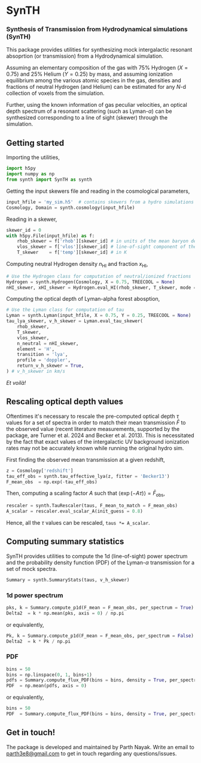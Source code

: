 # SynTH
### Synthesis of Transmission from Hydrodynamical simulations (SynTH)

This package provides utilities for synthesizing mock intergalactic resonant absoprtion (or transmission) from a Hydrodynamical simulation. 

Assuming an elementary composition of the gas with 75% Hydrogen ($X = 0.75$) and 25% Helium ($Y = 0.25$) by mass, and assuming ionization equilibrium among the various atomic species in the gas, densities and fractions of neutral Hydrogen (and Helium) can be estimated for any $N$-d collection of voxels from the simulation.

Further, using the known information of gas peculiar velocities, an optical depth spectrum of a resonant scattering (such as Lyman-$\alpha$) can be synthesized corresponding to a line of sight (skewer) through the simulation.



## Getting started

Importing the utilities,
```Python
import h5py
import numpy as np
from synth import SynTH as synth 
```

Getting the input skewers file and reading in the cosmological parameters,
```Python
input_hfile = 'my_sim.h5'  # contains skewers from a hydro simulations
Cosmology, Domain = synth.cosmology(input_hfile)
```

Reading in a skewer,
```Python
skewer_id = 0
with h5py.File(input_hfile) as f:
    rhob_skewer = f['rhob'][skewer_id] # in units of the mean baryon density
    vlos_skewer = f['vlos'][skewer_id] # line-of-sight component of the peculiar velocity, in km/s
    T_skewer    = f['temp'][skewer_id] # in K
```

Computing neutral Hydrogen density $n_\mathrm{HI}$ and fraction $x_\mathrm{HI}$,
```Python
# Use the Hydrogen class for computation of neutral/ionized fractions
Hydrogen = synth.Hydrogen(Cosmology, X = 0.75, TREECOOL = None)
nHI_skewer, xHI_skewer = Hydrogen.eval_HI(rhob_skewer, T_skewer, mode = 'approximate') # nHI in CGS
```

Computing the optical depth of Lyman-alpha forest abosption,
```Python
# Use the Lyman class for computation of tau
Lyman = synth.Lyman(input_hfile, X = 0.75, Y = 0.25, TREECOOL = None)
tau_lya_skewer, v_h_skewer = Lyman.eval_tau_skewer(
    rhob_skewer, 
    T_skewer, 
    vlos_skewer, 
    n_neutral = nHI_skewer, 
    element = 'H', 
    transition = 'lya', 
    profile = 'doppler', 
    return_v_h_skewer = True,
) # v_h_skewer in km/s
```
_Et voilà!_


## Rescaling optical depth values

Oftentimes it's necessary to rescale the pre-computed optical depth $\tau$ values for a set of spectra in order to match their mean transmission $\bar{F}$ to the observed value (recent literature measurements, supported by the package, are Turner et al. 2024 and Becker et al. 2013). This is necessitated by the fact that exact values of the intergalactic UV background ionization rates may not be accurately known while running the original hydro sim.

First finding the observed mean transmission at a given redshift,
```Python
z = Cosmology['redshift']
tau_eff_obs = synth.tau_effective_lya(z, fitter = 'Becker13')
F_mean_obs  = np.exp(-tau_eff_obs)
```

Then, computing a scaling factor $A$ such that $\langle \exp(-A\tau) \rangle = \bar{F}_\mathrm{obs}$,
```Python
rescaler = synth.TauRescaler(taus, F_mean_to_match = F_mean_obs)
A_scalar = rescaler.eval_scalar_A(init_guess = 0.8)
```

Hence, all the $\tau$ values can be rescaled, `taus *= A_scalar`.


## Computing summary statistics

SynTH provides utilities to compute the 1d (line-of-sight) power spectrum and the probability density function (PDF) of the Lyman-$\alpha$ transmission for a set of mock spectra.

```Python
Summary = synth.SummaryStats(taus, v_h_skewer)
```

### 1d power spectrum 
```Python
pks, k = Summary.compute_p1d(F_mean = F_mean_obs, per_spectrum = True) # this returns a p1d estimate per input tau spectrum
Delta2  = k * np.mean(pks, axis = 0) / np.pi
```
or equivalently,
```Python
Pk, k = Summary.compute_p1d(F_mean = F_mean_obs, per_spectrum = False)
Delta2  = k * Pk / np.pi
```

### PDF
```Python
bins = 50
bins = np.linspace(0, 1, bins+1)
pdfs = Summary.compute_flux_PDF(bins = bins, density = True, per_spectrum = True)
PDF  = np.mean(pdfs, axis = 0)
```
or equivalently,
```Python
bins = 50 
PDF  = Summary.compute_flux_PDF(bins = bins, density = True, per_spectrum = False)
```


## Get in touch!
The package is developed and maintained by Parth Nayak. Write an email to [parth3e8@gmail.com](mailto:parth3e8@gmail.com) to get in touch regarding any questions/issues.  